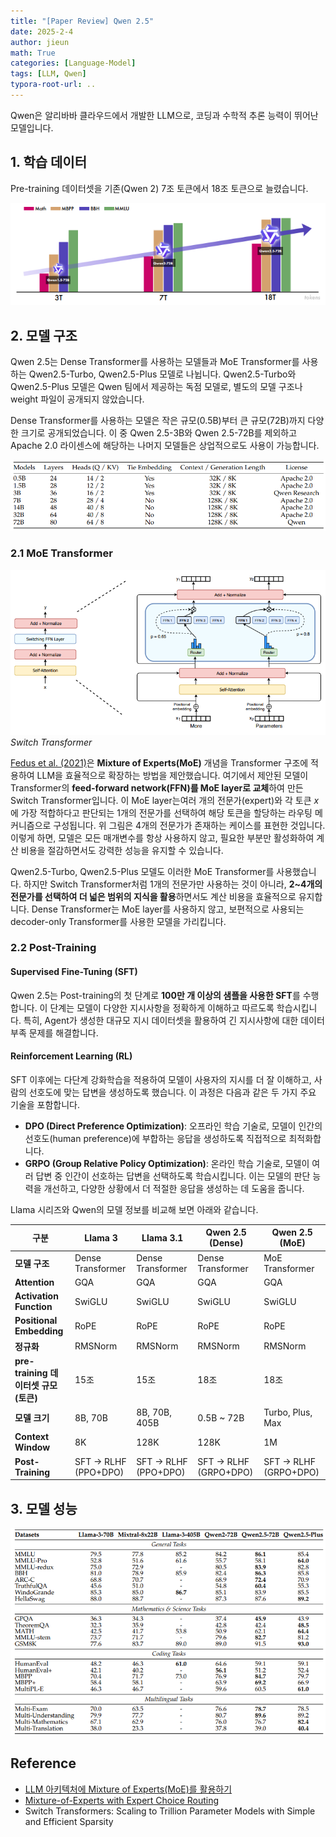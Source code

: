 ```yaml
---
title: "[Paper Review] Qwen 2.5"
date: 2025-2-4
author: jieun
math: True
categories: [Language-Model]
tags: [LLM, Qwen]
typora-root-url: ..
---
```


Qwen은 알리바바 클라우드에서 개발한 LLM으로, 코딩과 수학적 추론 능력이 뛰어난 모델입니다.

## 1. 학습 데이터

Pre-training 데이터셋을 기존(Qwen 2) 7조 토큰에서 18조 토큰으로 늘렸습니다.

![](/assets/img/llm/qwen1.png)

## 2. 모델 구조

Qwen 2.5는 Dense Transformer를 사용하는 모델들과 MoE Transformer를 사용하는 Qwen2.5-Turbo, Qwen2.5-Plus 모델로 나뉩니다. Qwen2.5-Turbo와 Qwen2.5-Plus 모델은 Qwen 팀에서 제공하는 독점 모델로, 별도의 모델 구조나 weight 파일이 공개되지 않았습니다.

Dense Transformer를 사용하는 모델은 작은 규모(0.5B)부터 큰 규모(72B)까지 다양한 크기로 공개되었습니다. 이 중 Qwen 2.5-3B와 Qwen 2.5-72B를 제외하고 Apache 2.0 라이센스에 해당하는 나머지 모델들은 상업적으로도 사용이 가능합니다.

![](/assets/img/llm/qwen_models.png)

### 2.1 MoE Transformer

![](/assets/img/llm/MoE.png)
_Switch Transformer_

[Fedus et al. (2021)](https://arxiv.org/pdf/2101.03961)은 **Mixture of Experts(MoE)** 개념을 Transformer 구조에 적용하여 LLM을 효율적으로 확장하는 방법을 제안했습니다. 여기에서 제안된 모델이 Transformer의 **feed-forward network(FFN)를 MoE layer로 교체**하여 만든 Switch Transformer입니다. 이 MoE layer는여러 개의 전문가(expert)와 각 토큰 $x$에 가장 적합하다고 판단되는 1개의 전문가를 선택하여 해당 토큰을 할당하는 라우팅 메커니즘으로 구성됩니다. 위 그림은 4개의 전문가가 존재하는 케이스를 표현한 것입니다. 이렇게 하면, 모델은 모든 매개변수를 항상 사용하지 않고, 필요한 부분만 활성화하여 계산 비용을 절감하면서도 강력한 성능을 유지할 수 있습니다.

Qwen2.5-Turbo, Qwen2.5-Plus 모델도 이러한 MoE Transformer를 사용했습니다. 하지만 Switch Transformer처럼 1개의 전문가만 사용하는 것이 아니라, **2~4개의 전문가를 선택하여 더 넓은 범위의 지식을 활용**하면서도 계산 비용을 효율적으로 유지합니다. Dense Transformer는 MoE layer를 사용하지 않고, 보편적으로 사용되는 decoder-only Transformer를 사용한 모델을 가리킵니다.

### 2.2 Post-Training

#### Supervised Fine-Tuning (SFT)

Qwen 2.5는 Post-training의 첫 단계로 **100만 개 이상의 샘플을 사용한 SFT**를 수행합니다. 이 단계는 모델이 다양한 지시사항을 정확하게 이해하고 따르도록 학습시킵니다. 특히, Agent가 생성한 대규모 지시 데이터셋을 활용하여 긴 지시사항에 대한 데이터 부족 문제를 해결합니다.

#### Reinforcement Learning (RL)

SFT 이후에는 다단계 강화학습을 적용하여 모델이 사용자의 지시를 더 잘 이해하고, 사람의 선호도에 맞는 답변을 생성하도록 했습니다. 이 과정은 다음과 같은 두 가지 주요 기술을 포함합니다.

- **DPO (Direct Preference Optimization)**: 오프라인 학습 기술로, 모델이 인간의 선호도(human preference)에 부합하는 응답을 생성하도록 직접적으로 최적화합니다.
- **GRPO (Group Relative Policy Optimization)**: 온라인 학습 기술로, 모델이 여러 답변 중 인간이 선호하는 답변을 선택하도록 학습시킵니다. 이는 모델의 판단 능력을 개선하고, 다양한 상황에서 더 적절한 응답을 생성하는 데 도움을 줍니다.

Llama 시리즈와 Qwen의 모델 정보를 비교해 보면 아래와 같습니다.

| 구분                                  | **Llama 3**          | **Llama 3.1**        | **Qwen 2.5 (Dense)**  | **Qwen 2.5 (MoE)**    |
| ------------------------------------- | -------------------- | -------------------- | --------------------- | --------------------- |
| **모델 구조**                         | Dense Transformer    | Dense Transformer    | Dense Transformer     | MoE Transformer       |
| **Attention**                         | GQA                  | GQA                  | GQA                   | GQA                   |
| **Activation Function**               | SwiGLU               | SwiGLU               | SwiGLU                | SwiGLU                |
| **Positional Embedding**              | RoPE                 | RoPE                 | RoPE                  | RoPE                  |
| **정규화**                            | RMSNorm              | RMSNorm              | RMSNorm               | RMSNorm               |
| **pre-training 데이터셋 규모 (토큰)** | 15조                 | 15조                 | 18조                  | 18조                  |
| **모델 크기**                         | 8B, 70B              | 8B, 70B, 405B        | 0.5B ~ 72B            | Turbo, Plus, Max      |
| **Context Window**                    | 8K                   | 128K                 | 128K                  | 1M                    |
| **Post-Training**                     | SFT → RLHF (PPO+DPO) | SFT → RLHF (PPO+DPO) | SFT → RLHF (GRPO+DPO) | SFT → RLHF (GRPO+DPO) |

## 3. 모델 성능

![](/assets/img/llm/qwen_performance.png)

## Reference

- [LLM 아키텍처에 Mixture of Experts(MoE)를 활용하기](https://developer.nvidia.com/ko-kr/blog/applying-mixture-of-experts-in-llm-architectures/)
- [Mixture-of-Experts with Expert Choice Routing](https://research.google/blog/mixture-of-experts-with-expert-choice-routing/)
- Switch Transformers: Scaling to Trillion Parameter Models with Simple and Efficient Sparsity
